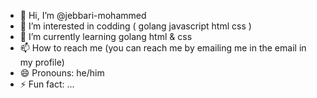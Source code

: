 - 👋 Hi, I’m @jebbari-mohammed
- 👀 I’m interested in codding ( golang javascript html css )
- 🌱 I’m currently learning golang html & css
- 📫 How to reach me (you can reach me by emailing me in the email in my profile)
- 😄 Pronouns: he/him
- ⚡ Fun fact: ...

<!---
jebbari-mohammed/jebbari-mohammed is a ✨ special ✨ repository because its `README.md` (this file) appears on your GitHub profile.
You can click the Preview link to take a look at your changes.
--->
